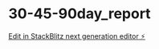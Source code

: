 # 30-45-90day_report

[Edit in StackBlitz next generation editor ⚡️](https://stackblitz.com/~/github.com/andyfree1/30-45-90day_report)